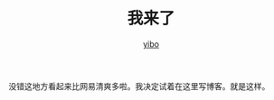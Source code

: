 ﻿---
layout: post
title: 我来了
author: <a href="http://yibochen.github.com/">yibo</a>
---

没错这地方看起来比网易清爽多啦。我决定试着在这里写博客。就是这样。